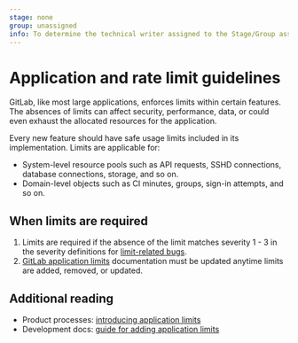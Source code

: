 ```yaml
---
stage: none
group: unassigned
info: To determine the technical writer assigned to the Stage/Group associated with this page, see https://about.gitlab.com/handbook/engineering/ux/technical-writing/#assignments
---
```


# Application and rate limit guidelines

GitLab, like most large applications, enforces limits within certain features.
The absences of limits can affect security, performance, data, or could even
exhaust the allocated resources for the application. 

Every new feature should have safe usage limits included in its implementation.
Limits are applicable for:

- System-level resource pools such as API requests, SSHD connections, database connections, storage, and so on.
- Domain-level objects such as CI minutes, groups, sign-in attempts, and so on.


## When limits are required

1. Limits are required if the absence of the limit matches severity 1 - 3 in the severity definitions for [limit-related bugs](https://about.gitlab.com/handbook/engineering/quality/issue-triage/#limit-related-bugs).
1. [GitLab application limits](../administration/instance_limits.md) documentation must be updated anytime limits are added, removed, or updated.

## Additional reading

- Product processes: [introducing application limits](https://about.gitlab.com/handbook/product/product-processes/#introducing-application-limits)
- Development docs: [guide for adding application limits](application_limits.md)
